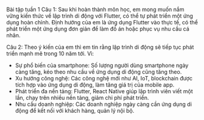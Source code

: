 Bài tập tuần 1
Câu 1:
Sau khi hoàn thành môn học, em mong muốn nắm vững kiến thức về lập trình di động với Flutter, có thể tự phát triển một ứng dụng hoàn chỉnh.
Định hướng của em là ứng dụng Flutter vào thực tế, có thể phát triển một ứng dụng đơn giản để làm đồ án hoặc phục vụ nhu cầu cá nhân.

Câu 2: 
Theo ý kiến của em thì em tin rằng lập trình di động sẽ tiếp tục phát triển mạnh mẽ trong 10 năm tới. Vì:
- Sự phổ biến của smartphone: Số lượng người dùng smartphone ngày càng tăng, kéo theo nhu cầu về ứng dụng di động cũng tăng theo.
- Xu hướng công nghệ: Các công nghệ mới như AI, IoT, blockchain được tích hợp vào ứng dụng di động, làm tăng giá trị của mobile app.
- Phát triển đa nền tảng: Flutter, React Native giúp lập trình viên viết một lần, chạy trên nhiều nền tảng, giảm chi phí phát triển.
- Nhu cầu doanh nghiệp: Các doanh nghiệp ngày càng cần ứng dụng di động để kết nối với khách hàng, quản lý nội bộ.


